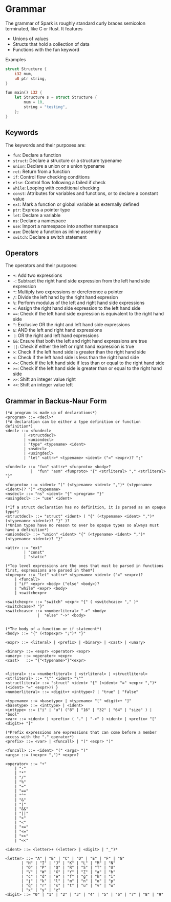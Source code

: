 # Grammar
The grammar of Spark is roughly standard curly braces semicolon terminated, like C or Rust. It features 
- Unions of values
- Structs that hold a collection of data
- Functions with the fun keyword

Examples 
```rust
struct Structure {
    i32 num,
    u8 ptr string,
}

fun main() i32 {
    let Structure s = struct Structure {
        num = 10,
        string = "testing",
    };
}
```

## Keywords
The keywords and their purposes are: 
- `fun`: Declare a function
- `struct`: Declare a structure or a structure typename
- `union`: Declare a union or a union typename
- `ret`: Return from a function
- `if`: Control flow checking conditions
- `else`: Control flow following a failed if check
- `while`: Looping with conditional checking
- `const`: Attributes for variables and functions, or to declare a constant value
- `ext`: Mark a function or global variable as externally defined
- `ptr`: Express a pointer type
- `let`: Declare a variable 
- `ns`: Declare a namespace
- `use`: Import a namespace into another namespace
- `asm`: Declare a function as inline assembly
- `switch`: Declare a switch statement

## Operators
The operators and their purposes: 
- `+`: Add two expressions
- `-`: Subtract the right hand side expression from the left hand side expression
- `*`: Multiply two expressions or dereference a pointer 
- `/`: Divide the left hand by the right hand expresion
- `%`: Perform modulus of the left and right hand side expressions
- `=`: Assign the right hand side expression to the left hand side
- `==`: Check if the left hand side expression is equivalent to the right hand side
- `^`: Exclusive OR the right and left hand side expressions
- `&`: AND the left and right hand expressions
- `|`: OR the right and left hand expressions
- `&&`: Ensure that both the left and right hand expressions are true
- `||`: Check if either the left or right hand expression is true
- `>`: Check if the left hand side is greater than the right hand side
- `<`: Check if the left hand side is less than the right hand side
- `<=`: Check if the left hand side if less than or equal to the right hand side
- `>=`: Check if the left hand side is greater than or equal to the right hand side
- `>>`: Shift an integer value right
- `<<`: Shift an integer value left


## Grammar in Backus-Naur Form
```ebnf 
(*A program is made up of declarations*)
<program> ::= <decl>*
(*A declaration can be either a type definition or function definition*)
<decl> ::= <fundecl>
		| <structdecl>
        | <uniondecl>
        | "type" <typename> <ident>
        | <nsdecl>
        | <usingdecl>
        | "let" <attr>* <typename> <ident> ("=" <expr>)? ";"

<fundecl> ::= "fun" <attr>* <funproto> <body>?
           |  "fun" "asm" <funproto> "{" <strliteral> "," <strliteral> "}"

<funproto> ::= <ident> "(" (<typename> <ident> ",")* (<typename> <ident>)? ")" <typename>
<nsdecl> ::= "ns" <ident> "{" <program> "}"
<usingdecl> ::= "use" <ident>

(*If a struct declaration has no definition, it is parsed as an opaque type*)
<structdecl> ::= "struct" <ident> ( "{" (<typename> <ident> ",")* (<typename> <ident>)? "}" )?
(*Union types have no reason to ever be opaque types so always must have a definition*)
<uniondecl> ::= "union" <ident> "{" (<typename> <ident> ",")* (<typename> <ident>)? "}"
        
<attr> ::= "ext" 
		| "const"
        | "static"
        
(*Top level expressions are the ones that must be parsed in functions first, expressions are parsed in them*)
<topexpr> ::= "let" <attr>* <typename> <ident> ("=" <expr>)?
	| <funcall>
    | "if" <expr> <body> ("else" <body>)?
    | "while" <expr> <body>
    | <switchexpr>

<switchexpr> ::= "switch" <expr> "{" ( <switchcase> "," )* <switchcase>? "}"
<switchcase> ::= <numberliteral> "->" <body> 
              |  "else" "->" <body>


(*The body of a function or if statement*)
<body> ::= "{" (<topexpr> ";")* "}"

<expr> ::= <literal> | <prefix> | <binary> | <cast> | <unary>

<binary> ::= <expr> <operator> <expr>
<unary> ::= <operator> <expr>
<cast>   ::= "{"<typename>"}"<expr>


<literal> ::= <numberliteral> | <strliteral> | <structliteral>
<strliteral> ::= "\"" <ident> "\""
<structliteral> ::= "struct" <ident> "{" (<ident> "=" <expr> ",")* (<ident> "=" <expr>)? } 
<numberliteral> ::= <digit>+ <inttype>? | "true" | "false"

<typename> ::= <basetype> | <typename> "[" <digit>+ "]"
<basetype> ::= <inttype> | <ident>
<inttype> ::= ("i" | "u") ("8" | "16" | "32" | "64" | "size" ) | "bool"
<var> ::= <ident> | <prefix> ( "." | "->" ) <ident> | <prefix> "[" <digit>+ "]"

(*Prefix expressions are expressions that can come before a member access with the "." operator*)
<prefix> ::= <var> | <funcall> | "(" <expr> ")"

<funcall> ::= <ident> "(" <args> ")" 
<args> ::= (<expr> ",")* <expr>?

<operator> ::= "+" 
	| "-"
    | "*"
    | "/"
    | "%"
    | "="
    | "=="
    | "^"
    | "&"
    | "|"
    | "&&"
    | "||" 
    | ">" 
    | "<"
    | "<="
    | "<="
    | ">>"
    | "<<"
    
<ident> ::= <letter>+ (<letter> | <digit> | "_")* 
    
<letter> ::= "A" | "B" | "C" | "D" | "E" | "F" | "G"
       | "H" | "I" | "J" | "K" | "L" | "M" | "N"
       | "O" | "P" | "Q" | "R" | "S" | "T" | "U"
       | "V" | "W" | "X" | "Y" | "Z" | "a" | "b"
       | "c" | "d" | "e" | "f" | "g" | "h" | "i"
       | "j" | "k" | "l" | "m" | "n" | "o" | "p"
       | "q" | "r" | "s" | "t" | "u" | "v" | "w"
       | "x" | "y" | "z" 
<digit> ::= "0" | "1" | "2" | "3" | "4" | "5" | "6" | "7" | "8" | "9" 


```
